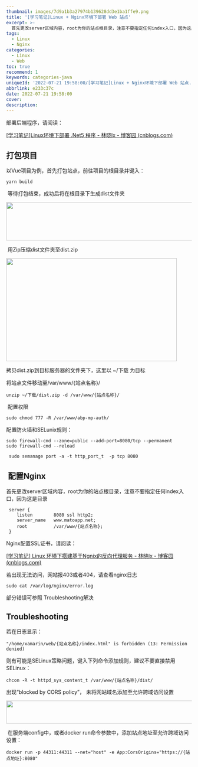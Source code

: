 ```yaml
---
thumbnail: images/7d9a1b3a27974b139628dd3e1ba1ffe9.png
title: '[学习笔记]Linux + Nginx环境下部署 Web 站点'
excerpt: >-
  首先更改server区域内容，root为你的站点根目录，注意不要指定任何index入口，因为这是目录。出现“blockedbyCORSpolicy”，未将网站域名添加至允许跨域访问设置。拷贝dist.zip到目标服务器的文件夹下，这里以~/下载为目标。若出现无法访问，网站报403或者404，请查看nginx日志。等待打包结束，成功后将在根目录下生成dist文件夹。部分错误可参照Troubleshooting解决。将站点文件移动至/var/www/{站点名称}/.........
tags:
  - Linux
  - Nginx
categories:
  - Linux
  - Web
toc: true
recommend: 1
keywords: categories-java
uniqueId: '2022-07-21 19:58:00/[学习笔记]Linux + Nginx环境下部署 Web 站点.html'
abbrlink: e233c37c
date: 2022-07-21 19:58:00
cover:
description:
---
```

<span data-cke-copybin-start="1"><span data-cke-copybin-start="1">​</span></span><span id="cke_bm_259S">部署后端程序，请阅读：</span><p><span class="cke_widget_wrapper cke_widget_inline cke_widget_csdnlink cke_widget_selected" data-cke-display-name="a" data-cke-filter="off" data-cke-widget-id="14" data-cke-widget-wrapper="1"><a href="https://www.cnblogs.com/jevonsflash/p/15879010.html">[学习笔记]Linux环境下部署 .Net5 程序 - 林晓lx - 博客园 (cnblogs.com)</a><a class="cke_widget_editable cke_widget_element" data-cke-enter-mode="2" data-cke-saved-href="https://blog.csdn.net/jevonsflash/article/details/122827930" data-cke-widget-data="%7B%22url%22%3A%22https%3A%2F%2Fblog.csdn.net%2Fjevonsflash%2Farticle%2Fdetails%2F122827930%22%2C%22text%22%3A%22%5B%E5%AD%A6%E4%B9%A0%E7%AC%94%E8%AE%B0%5DLinux%E7%8E%AF%E5%A2%83%E4%B8%8B%E9%83%A8%E7%BD%B2%20.Net5%20%E7%A8%8B%E5%BA%8F_%E6%9E%97%E6%99%93lx%E7%9A%84%E5%8D%9A%E5%AE%A2%22%2C%22desc%22%3A%22%22%2C%22icon%22%3A%22https%3A%2F%2Fcsdnimg.cn%2Frelease%2Fblog_editor_html%2Frelease2.1.7%2Fckeditor%2Fplugins%2FCsdnLink%2Ficons%2Ficon-default.png%3Ft%3DM666%22%2C%22isCard%22%3Afalse%2C%22hasResquest%22%3Atrue%2C%22iconDefault%22%3A%22https%3A%2F%2Fcsdnimg.cn%2Frelease%2Fblog_editor_html%2Frelease2.1.7%2Fckeditor%2Fplugins%2FCsdnLink%2Ficons%2Ficon-default.png%3Ft%3DM666%22%2C%22id%22%3A%22ghgvyl-1658404533667%22%2C%22classes%22%3Anull%7D" data-cke-widget-editable="text" data-cke-widget-keep-attr="0" data-cke-widget-upcasted="1" data-link-icon="https://csdnimg.cn/release/blog_editor_html/release2.1.7/ckeditor/plugins/CsdnLink/icons/icon-default.png?t=M666" data-link-title="[学习笔记]Linux环境下部署 .Net5 程序_林晓lx的博客" data-widget="csdnlink" href="https://blog.csdn.net/jevonsflash/article/details/122827930" title="[学习笔记]Linux环境下部署 .Net5 程序_林晓lx的博客"><br/></a></span></p><h2>打包项目</h2><p>以Vue项目为例，首先打包站点，前往项目的根目录并键入：</p><div class="cke_widget_wrapper cke_widget_block cke_widget_codeSnippet cke_widget_selected" data-cke-display-name="代码段" data-cke-filter="off" data-cke-widget-id="13" data-cke-widget-wrapper="1">
<pre class="cke_widget_element" data-cke-widget-data="%7B%22lang%22%3A%22bash%22%2C%22code%22%3A%22yarn%20build%22%2C%22classes%22%3Anull%7D" data-cke-widget-keep-attr="0" data-cke-widget-upcasted="1" data-widget="codeSnippet"><code class="language-bash hljs">yarn build</code></pre>
</div><p> 等待打包结束，成功后将在根目录下生成dist文件夹</p><p><span class="cke_widget_wrapper cke_widget_inline cke_widget_image cke_image_nocaption cke_widget_selected" data-cke-display-name="图像" data-cke-filter="off" data-cke-widget-id="12" data-cke-widget-wrapper="1"><img alt="" class="cke_widget_element" data-cke-saved-src="https://img-blog.csdnimg.cn/e8068e1f9f6f4b398c65f51dcd911603.png" data-cke-widget-data="%7B%22hasCaption%22%3Afalse%2C%22src%22%3A%22https%3A%2F%2Fimg-blog.csdnimg.cn%2Fe8068e1f9f6f4b398c65f51dcd911603.png%22%2C%22alt%22%3A%22%22%2C%22width%22%3A%22801%22%2C%22height%22%3A%22104%22%2C%22lock%22%3Atrue%2C%22align%22%3A%22none%22%2C%22classes%22%3Anull%7D" data-cke-widget-keep-attr="0" data-cke-widget-upcasted="1" data-widget="image" height="104" src="e8068e1f9f6f4b398c65f51dcd911603.png" width="801"/></span></p><p> 用Zip压缩dist文件夹至dist.zip</p><p><span class="cke_widget_wrapper cke_widget_inline cke_widget_image cke_image_nocaption cke_widget_selected" data-cke-display-name="图像" data-cke-filter="off" data-cke-widget-id="11" data-cke-widget-wrapper="1"><img alt="" class="cke_widget_element" data-cke-saved-src="https://img-blog.csdnimg.cn/7d9a1b3a27974b139628dd3e1ba1ffe9.png" data-cke-widget-data="%7B%22hasCaption%22%3Afalse%2C%22src%22%3A%22https%3A%2F%2Fimg-blog.csdnimg.cn%2F7d9a1b3a27974b139628dd3e1ba1ffe9.png%22%2C%22alt%22%3A%22%22%2C%22width%22%3A%22463%22%2C%22height%22%3A%22279%22%2C%22lock%22%3Atrue%2C%22align%22%3A%22none%22%2C%22classes%22%3Anull%7D" data-cke-widget-keep-attr="0" data-cke-widget-upcasted="1" data-widget="image" height="279" src="7d9a1b3a27974b139628dd3e1ba1ffe9.png" width="463"/></span></p><p>拷贝dist.zip到目标服务器的文件夹下，这里以 ~/下载 为目标</p><p>将站点文件移动至/var/www/{站点名称}/</p><div class="cke_widget_wrapper cke_widget_block cke_widget_codeSnippet cke_widget_selected" data-cke-display-name="代码段" data-cke-filter="off" data-cke-widget-id="10" data-cke-widget-wrapper="1">
<pre class="cke_widget_element" data-cke-widget-data="%7B%22lang%22%3A%22bash%22%2C%22code%22%3A%22unzip%20~%2F%E4%B8%8B%E8%BD%BD%2Fdist.zip%20-d%20%2Fvar%2Fwww%2F%7B%E7%AB%99%E7%82%B9%E5%90%8D%E7%A7%B0%7D%2F%22%2C%22classes%22%3Anull%7D" data-cke-widget-keep-attr="0" data-cke-widget-upcasted="1" data-widget="codeSnippet"><code class="language-bash hljs">unzip ~/下载/dist.zip -d /var/www/{站点名称}/</code></pre>
</div><p> 配置权限</p><div class="cke_widget_wrapper cke_widget_block cke_widget_codeSnippet cke_widget_selected" data-cke-display-name="代码段" data-cke-filter="off" data-cke-widget-id="9" data-cke-widget-wrapper="1">
<pre class="cke_widget_element" data-cke-widget-data="%7B%22lang%22%3A%22bash%22%2C%22code%22%3A%22sudo%20chmod%20777%20-R%20%2Fvar%2Fwww%2Fabp-mp-auth%2F%22%2C%22classes%22%3Anull%7D" data-cke-widget-keep-attr="0" data-cke-widget-upcasted="1" data-widget="codeSnippet"><code class="language-bash hljs">sudo <span class="hljs-built_in">chmod 777 -R /var/www/abp-mp-auth/</span></code></pre>
</div><p>配置防火墙和SELunix规则：</p><div class="cke_widget_wrapper cke_widget_block cke_widget_codeSnippet cke_widget_selected" data-cke-display-name="代码段" data-cke-filter="off" data-cke-widget-id="8" data-cke-widget-wrapper="1">
<pre class="cke_widget_element" data-cke-widget-data="%7B%22lang%22%3A%22bash%22%2C%22code%22%3A%22sudo%20firewall-cmd%20--zone%3Dpublic%20--add-port%3D8080%2Ftcp%20--permanent%5Cnsudo%20firewall-cmd%20--reload%22%2C%22classes%22%3Anull%7D" data-cke-widget-keep-attr="0" data-cke-widget-upcasted="1" data-widget="codeSnippet"><code class="language-bash hljs">sudo firewall-cmd --zone=public --add-port=8080/tcp --permanent
sudo firewall-cmd --reload</code></pre>
</div><div class="cke_widget_wrapper cke_widget_block cke_widget_codeSnippet cke_widget_selected" data-cke-display-name="代码段" data-cke-filter="off" data-cke-widget-id="7" data-cke-widget-wrapper="1">
<pre class="cke_widget_element" data-cke-widget-data="%7B%22lang%22%3A%22bash%22%2C%22code%22%3A%22%20sudo%20semanage%20port%20-a%20-t%20http_port_t%20%20-p%20tcp%208080%22%2C%22classes%22%3Anull%7D" data-cke-widget-keep-attr="0" data-cke-widget-upcasted="1" data-widget="codeSnippet"><code class="language-bash hljs"> sudo semanage port -a -t http_port_t  -p tcp 8080</code></pre>
</div><h2> 配置Nginx</h2><p>首先更改server区域内容，root为你的站点根目录，注意不要指定任何index入口，因为这是目录</p><div class="cke_widget_wrapper cke_widget_block cke_widget_codeSnippet cke_widget_selected" data-cke-display-name="代码段" data-cke-filter="off" data-cke-widget-id="6" data-cke-widget-wrapper="1">
<pre class="cke_widget_element" data-cke-widget-data="%7B%22code%22%3A%22%20server%20%7B%5Cn%20%20%20%20listen%20%20%20%20%20%20%20%208080%20ssl%20http2%3B%5Cn%20%20%20%20server_name%20%20%20www.matoapp.net%3B%5Cn%20%20%20%20root%20%20%20%20%20%20%20%20%20%20%2Fvar%2Fwww%2F%7B%E7%AB%99%E7%82%B9%E5%90%8D%E7%A7%B0%7D%3B%5Cn%20%7D%22%2C%22classes%22%3Anull%7D" data-cke-widget-keep-attr="0" data-cke-widget-upcasted="1" data-widget="codeSnippet"><code class="hljs"> server {
    listen        8080 ssl http2;
    server_name   www.matoapp.net;
    root          /var/www/{站点名称};
 }</code></pre>
</div><p>Nginx配置SSL证书，请阅读：</p><p><span class="cke_widget_wrapper cke_widget_inline cke_widget_csdnlink cke_widget_selected" data-cke-display-name="a" data-cke-filter="off" data-cke-widget-id="5" data-cke-widget-wrapper="1"><a href="https://www.cnblogs.com/jevonsflash/p/15880802.html">[学习笔记] Linux 环境下搭建基于Ngnix的反向代理服务 - 林晓lx - 博客园 (cnblogs.com)</a><a class="cke_widget_editable cke_widget_element" data-cke-enter-mode="2" data-cke-saved-href="https://blog.csdn.net/jevonsflash/article/details/122867847" data-cke-widget-data="%7B%22url%22%3A%22https%3A%2F%2Fblog.csdn.net%2Fjevonsflash%2Farticle%2Fdetails%2F122867847%22%2C%22text%22%3A%22%5B%E5%AD%A6%E4%B9%A0%E7%AC%94%E8%AE%B0%5D%20Linux%20%E7%8E%AF%E5%A2%83%E4%B8%8B%E6%90%AD%E5%BB%BA%E5%9F%BA%E4%BA%8ENgnix%E7%9A%84%E5%8F%8D%E5%90%91%E4%BB%A3%E7%90%86%E6%9C%8D%E5%8A%A1_%E6%9E%97%E6%99%93lx%E7%9A%84%E5%8D%9A%E5%AE%A2-CSDN%E5%8D%9A%E5%AE%A2%22%2C%22desc%22%3A%22%22%2C%22icon%22%3A%22https%3A%2F%2Fcsdnimg.cn%2Frelease%2Fblog_editor_html%2Frelease2.1.7%2Fckeditor%2Fplugins%2FCsdnLink%2Ficons%2Ficon-default.png%3Ft%3DM666%22%2C%22isCard%22%3Afalse%2C%22hasResquest%22%3Atrue%2C%22iconDefault%22%3A%22https%3A%2F%2Fcsdnimg.cn%2Frelease%2Fblog_editor_html%2Frelease2.1.7%2Fckeditor%2Fplugins%2FCsdnLink%2Ficons%2Ficon-default.png%3Ft%3DM666%22%2C%22id%22%3A%22zWUmiA-1658404533662%22%2C%22classes%22%3Anull%7D" data-cke-widget-editable="text" data-cke-widget-keep-attr="0" data-cke-widget-upcasted="1" data-link-icon="https://csdnimg.cn/release/blog_editor_html/release2.1.7/ckeditor/plugins/CsdnLink/icons/icon-default.png?t=M666" data-link-title="[学习笔记] Linux 环境下搭建基于Ngnix的反向代理服务_林晓lx的博客-CSDN博客" data-widget="csdnlink" href="https://blog.csdn.net/jevonsflash/article/details/122867847" title="[学习笔记] Linux 环境下搭建基于Ngnix的反向代理服务_林晓lx的博客-CSDN博客"><br/></a></span></p><p>若出现无法访问，网站报403或者404，请查看nginx日志</p><div class="cke_widget_wrapper cke_widget_block cke_widget_codeSnippet cke_widget_selected" data-cke-display-name="代码段" data-cke-filter="off" data-cke-widget-id="4" data-cke-widget-wrapper="1">
<pre class="cke_widget_element" data-cke-widget-data="%7B%22lang%22%3A%22bash%22%2C%22code%22%3A%22sudo%20cat%20%2Fvar%2Flog%2Fnginx%2Ferror.log%22%2C%22classes%22%3Anull%7D" data-cke-widget-keep-attr="0" data-cke-widget-upcasted="1" data-widget="codeSnippet"><code class="language-bash hljs">sudo <span class="hljs-built_in">cat /var/log/nginx/error.log</span></code></pre>
</div><p>部分错误可参照 Troubleshooting解决</p><h2>Troubleshooting</h2><p>若在日志显示：</p><div class="cke_widget_wrapper cke_widget_block cke_widget_codeSnippet cke_widget_selected" data-cke-display-name="代码段" data-cke-filter="off" data-cke-widget-id="3" data-cke-widget-wrapper="1">
<pre class="cke_widget_element" data-cke-widget-data="%7B%22code%22%3A%22%5C%22%2Fhome%2Fxamarin%2Fweb%2F%7B%E7%AB%99%E7%82%B9%E5%90%8D%E7%A7%B0%7D%2Findex.html%5C%22%20is%20forbidden%20(13%3A%20Permission%20denied)%22%2C%22classes%22%3Anull%7D" data-cke-widget-keep-attr="0" data-cke-widget-upcasted="1" data-widget="codeSnippet"><code class="hljs">"/home/xamarin/web/{站点名称}/index.html" is forbidden (13: Permission denied)</code></pre>
</div><p>则有可能是SELinux策略问题，键入下列命令添加规则，建议不要直接禁用SELinux：</p><div class="cke_widget_wrapper cke_widget_block cke_widget_codeSnippet cke_widget_selected" data-cke-display-name="代码段" data-cke-filter="off" data-cke-widget-id="2" data-cke-widget-wrapper="1">
<pre class="cke_widget_element" data-cke-widget-data="%7B%22lang%22%3A%22bash%22%2C%22code%22%3A%22chcon%20-R%20-t%20httpd_sys_content_t%20%2Fvar%2Fwww%2F%7B%E7%AB%99%E7%82%B9%E5%90%8D%E7%A7%B0%7D%2Fdist%2F%22%2C%22classes%22%3Anull%7D" data-cke-widget-keep-attr="0" data-cke-widget-upcasted="1" data-widget="codeSnippet"><code class="language-bash hljs"><span class="hljs-built_in">chcon -R -t httpd_sys_content_t /var/www/{站点名称}/dist/</span></code></pre>
</div><p>出现“blocked by CORS policy”， 未将网站域名添加至允许跨域访问设置</p><p><span class="cke_widget_wrapper cke_widget_inline cke_widget_image cke_image_nocaption cke_widget_selected" data-cke-display-name="图像" data-cke-filter="off" data-cke-widget-id="1" data-cke-widget-wrapper="1"><img alt="" class="cke_widget_element" data-cke-saved-src="https://img-blog.csdnimg.cn/d92916d26f804e0a8d185f6802fd36fa.png" data-cke-widget-data="%7B%22hasCaption%22%3Afalse%2C%22src%22%3A%22https%3A%2F%2Fimg-blog.csdnimg.cn%2Fd92916d26f804e0a8d185f6802fd36fa.png%22%2C%22alt%22%3A%22%22%2C%22width%22%3A%22676%22%2C%22height%22%3A%2262%22%2C%22lock%22%3Atrue%2C%22align%22%3A%22none%22%2C%22classes%22%3Anull%7D" data-cke-widget-keep-attr="0" data-cke-widget-upcasted="1" data-widget="image" height="62" src="d92916d26f804e0a8d185f6802fd36fa.png" width="676"/></span></p><p> 在服务端config中，或者docker run命令参数中，添加站点地址至允许跨域访问设置：</p><div class="cke_widget_wrapper cke_widget_block cke_widget_codeSnippet cke_widget_selected" data-cke-display-name="代码段" data-cke-filter="off" data-cke-widget-id="0" data-cke-widget-wrapper="1">
<pre class="cke_widget_element" data-cke-widget-data="%7B%22lang%22%3A%22bash%22%2C%22code%22%3A%22docker%20run%20-p%2044311%3A44311%20--net%3D%5C%22host%5C%22%20-e%20App%3ACorsOrigins%3D%5C%22https%3A%2F%2F%7B%E7%AB%99%E7%82%B9%E5%9C%B0%E5%9D%80%7D%3A8080%5C%22%22%2C%22classes%22%3Anull%7D" data-cke-widget-keep-attr="0" data-cke-widget-upcasted="1" data-widget="codeSnippet"><code class="language-bash hljs">docker run -p 44311:44311 --net=<span class="hljs-string">"host" -e App:CorsOrigins=<span class="hljs-string">"https://{站点地址}:8080"</span></span></code></pre>
</div><p><br/>
</p><span data-cke-copybin-start="1">
<span data-cke-copybin-end="1">​</span></span>